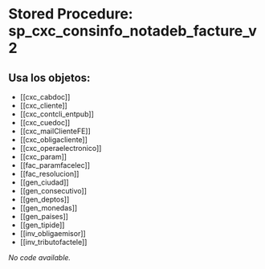 # Stored Procedure: sp_cxc_consinfo_notadeb_facture_v2

## Usa los objetos:
- [[cxc_cabdoc]]
- [[cxc_cliente]]
- [[cxc_contcli_entpub]]
- [[cxc_cuedoc]]
- [[cxc_mailClienteFE]]
- [[cxc_obligacliente]]
- [[cxc_operaelectronico]]
- [[cxc_param]]
- [[fac_paramfacelec]]
- [[fac_resolucion]]
- [[gen_ciudad]]
- [[gen_consecutivo]]
- [[gen_deptos]]
- [[gen_monedas]]
- [[gen_paises]]
- [[gen_tipide]]
- [[inv_obligaemisor]]
- [[inv_tributofactele]]

*No code available.*
